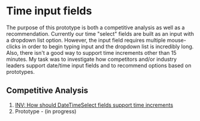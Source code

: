 # Time input fields
The purpose of this prototype is both a competitive analysis as well as a recommendation. Currently our time "select" fields are built as an input with a dropdown list option. However, the input field requires multiple mouse-clicks in order to begin typing input and the dropdown list is incredibly long. Also, there isn't a good way to support time increments other than 15 minutes.
My task was to investigate how competitors and/or industry leaders support date/time input fields and to recommend options based on prototypes.

## Competitive Analysis
1. [INV: How should DateTimeSelect fields support time increments](https://github.com/joshharrison626/prototypes/blob/main/Time%20input%20fields/INV_%20How%20should%20DateTimeSelect%20support%20time%20increments.docx)
2. Prototype - (in progress)
